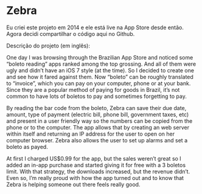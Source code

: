 # Zebra

Eu criei este projeto em 2014 e ele está live na App Store desde então. Agora decidi compartilhar o código aqui no Github.

Descrição do projeto (em inglês):

One day I was browsing through the Brazilian App Store and noticed some “boleto reading” apps ranked among the top grossing. And all of them were ugly and didn’t have an iOS 7 style (at the time). So I decided to create one and see how it fared against them. Now “boleto” can be roughly translated to “invoice”, which you can pay on your computer, phone or at your bank. Since they are a popular method of paying for goods in Brazil, it’s not common to have lots of boletos to pay and sometimes forgetting to pay.

By reading the bar code from the boleto, Zebra can save their due date, amount, type of payment (electric bill, phone bill, government taxes, etc) and present in a user friendly way so the numbers can be copied from the phone or to the computer. The app allows that by creating an web server within itself and returning an IP address for the user to open on her computer browser. Zebra also allows the user to set up alarms and set a boleto as payed.

At first I charged US$0.99 for the app, but the sales weren’t great so I added an in-app purchase and started giving it for free with a 3 boletos limit. With that strategy, the downloads increased, but the revenue didn’t. Even so, I’m really proud with how the app turned out and to know that Zebra is helping someone out there feels really good.
